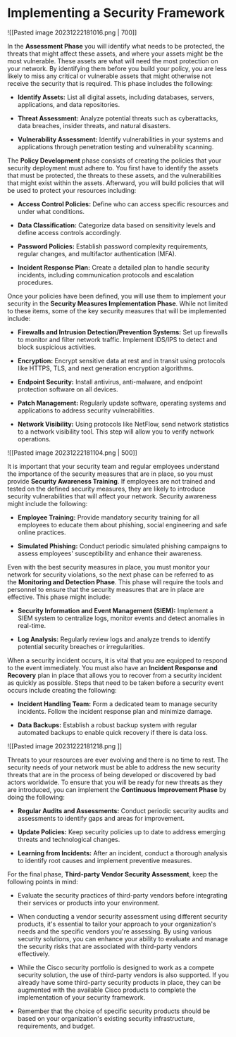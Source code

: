 # Implementing a Security Framework

![[Pasted image 20231222181016.png | 700]]

In the **Assessment Phase** you will identify what needs to be protected, the threats that might affect these assets, and where your assets might be the most vulnerable. These assets are what will need the most protection on your network. By identifying them before you build your policy, you are less likely to miss any critical or vulnerable assets that might otherwise not receive the security that is required. This phase includes the following:

- **Identify Assets:** List all digital assets, including databases, servers, applications, and data repositories.
    
- **Threat Assessment:** Analyze potential threats such as cyberattacks, data breaches, insider threats, and natural disasters.
    
- **Vulnerability Assessment:** Identify vulnerabilities in your systems and applications through penetration testing and vulnerability scanning.

The **Policy Development** phase consists of creating the policies that your security deployment must adhere to. You first have to identify the assets that must be protected, the threats to these assets, and the vulnerabilities that might exist within the assets. Afterward, you will build policies that will be used to protect your resources including:

- **Access Control Policies:** Define who can access specific resources and under what conditions.
    
- **Data Classification:** Categorize data based on sensitivity levels and define access controls accordingly.
    
- **Password Policies:** Establish password complexity requirements, regular changes, and multifactor authentication (MFA).
    
- **Incident Response Plan:** Create a detailed plan to handle security incidents, including communication protocols and escalation procedures.
    

Once your policies have been defined, you will use them to implement your security in the **Security Measures Implementation Phase**. While not limited to these items, some of the key security measures that will be implemented include:

- **Firewalls and Intrusion Detection/Prevention Systems:** Set up firewalls to monitor and filter network traffic. Implement IDS/IPS to detect and block suspicious activities.
    
- **Encryption:** Encrypt sensitive data at rest and in transit using protocols like HTTPS, TLS, and next generation encryption algorithms.
    
- **Endpoint Security:** Install antivirus, anti-malware, and endpoint protection software on all devices.
    
- **Patch Management:** Regularly update software, operating systems and applications to address security vulnerabilities.
    
- **Network Visibility:** Using protocols like NetFlow, send network statistics to a network visibility tool. This step will allow you to verify network operations.

![[Pasted image 20231222181104.png | 500]]

It is important that your security team and regular employees understand the importance of the security measures that are in place, so you must provide **Security Awareness Training**. If employees are not trained and tested on the defined security measures, they are likely to introduce security vulnerabilities that will affect your network. Security awareness might include the following:

- **Employee Training:** Provide mandatory security training for all employees to educate them about phishing, social engineering and safe online practices.
    
- **Simulated Phishing:** Conduct periodic simulated phishing campaigns to assess employees' susceptibility and enhance their awareness.
    
Even with the best security measures in place, you must monitor your network for security violations, so the next phase can be referred to as the **Monitoring and Detection Phase**. This phase will require the tools and personnel to ensure that the security measures that are in place are effective. This phase might include:

- **Security Information and Event Management (SIEM):** Implement a SIEM system to centralize logs, monitor events and detect anomalies in real-time.

- **Log Analysis:** Regularly review logs and analyze trends to identify potential security breaches or irregularities.


When a security incident occurs, it is vital that you are equipped to respond to the event immediately. You must also have an **Incident Response and Recovery** plan in place that allows you to recover from a security incident as quickly as possible. Steps that need to be taken before a security event occurs include creating the following:

- **Incident Handling Team:** Form a dedicated team to manage security incidents. Follow the incident response plan and minimize damage.
  
- **Data Backups:** Establish a robust backup system with regular automated backups to enable quick recovery if there is data loss.

![[Pasted image 20231222181218.png ]]

Threats to your resources are ever evolving and there is no time to rest. The security needs of your network must be able to address the new security threats that are in the process of being developed or discovered by bad actors worldwide. To ensure that you will be ready for new threats as they are introduced, you can implement the **Continuous Improvement Phase** by doing the following:

- **Regular Audits and Assessments:** Conduct periodic security audits and assessments to identify gaps and areas for improvement.
   
- **Update Policies:** Keep security policies up to date to address emerging threats and technological changes.

- **Learning from Incidents:** After an incident, conduct a thorough analysis to identify root causes and implement preventive measures.

For the final phase, **Third-party Vendor Security Assessment**, keep the following points in mind:

- Evaluate the security practices of third-party vendors before integrating their services or products into your environment.
   
- When conducting a vendor security assessment using different security products, it's essential to tailor your approach to your organization's needs and the specific vendors you're assessing. By using various security solutions, you can enhance your ability to evaluate and manage the security risks that are associated with third-party vendors effectively.
   
- While the Cisco security portfolio is designed to work as a compete security solution, the use of third-party vendors is also supported. If you already have some third-party security products in place, they can be augmented with the available Cisco products to complete the implementation of your security framework.
   
- Remember that the choice of specific security products should be based on your organization's existing security infrastructure, requirements, and budget.



